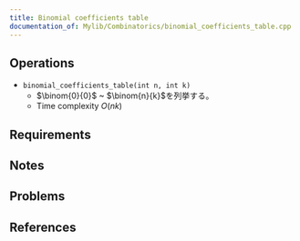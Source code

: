 ```yaml
---
title: Binomial coefficients table
documentation_of: Mylib/Combinatorics/binomial_coefficients_table.cpp
---
```


## Operations

- `binomial_coefficients_table(int n, int k)`
	- $\binom{0}{0}$ ~ $\binom{n}{k}$を列挙する。
	- Time complexity $O(nk)$

## Requirements

## Notes

## Problems

## References
